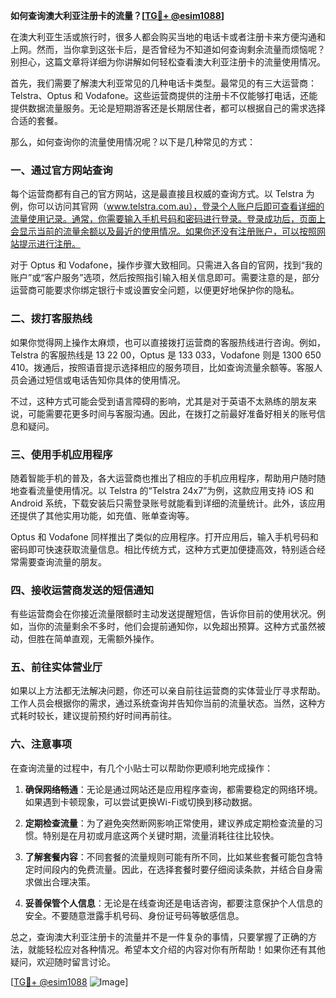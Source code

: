 **如何查询澳大利亚注册卡的流量？[[TG💪+ @esim1088](https://t.me/s/esim1088)]**

在澳大利亚生活或旅行时，很多人都会购买当地的电话卡或者注册卡来方便沟通和上网。然而，当你拿到这张卡后，是否曾经为不知道如何查询剩余流量而烦恼呢？别担心，这篇文章将详细为你讲解如何轻松查看澳大利亚注册卡的流量使用情况。

首先，我们需要了解澳大利亚常见的几种电话卡类型。最常见的有三大运营商：Telstra、Optus 和 Vodafone。这些运营商提供的注册卡不仅能够打电话，还能提供数据流量服务。无论是短期游客还是长期居住者，都可以根据自己的需求选择合适的套餐。

那么，如何查询你的流量使用情况呢？以下是几种常见的方式：

### 一、通过官方网站查询

每个运营商都有自己的官方网站，这是最直接且权威的查询方式。以 Telstra 为例，你可以访问其官网（www.telstra.com.au），登录个人账户后即可查看详细的流量使用记录。通常，你需要输入手机号码和密码进行登录。登录成功后，页面上会显示当前的流量余额以及最近的使用情况。如果你还没有注册账户，可以按照网站提示进行注册。

对于 Optus 和 Vodafone，操作步骤大致相同。只需进入各自的官网，找到“我的账户”或“客户服务”选项，然后按照指引输入相关信息即可。需要注意的是，部分运营商可能要求你绑定银行卡或设置安全问题，以便更好地保护你的隐私。

### 二、拨打客服热线

如果你觉得网上操作太麻烦，也可以直接拨打运营商的客服热线进行咨询。例如，Telstra 的客服热线是 13 22 00，Optus 是 133 033，Vodafone 则是 1300 650 410。拨通后，按照语音提示选择相应的服务项目，比如查询流量余额等。客服人员会通过短信或电话告知你具体的使用情况。

不过，这种方式可能会受到语言障碍的影响，尤其是对于英语不太熟练的朋友来说，可能需要花更多时间与客服沟通。因此，在拨打之前最好准备好相关的账号信息和疑问。

### 三、使用手机应用程序

随着智能手机的普及，各大运营商也推出了相应的手机应用程序，帮助用户随时随地查看流量使用情况。以 Telstra 的“Telstra 24x7”为例，这款应用支持 iOS 和 Android 系统，下载安装后只需登录账号就能看到详细的流量统计。此外，该应用还提供了其他实用功能，如充值、账单查询等。

Optus 和 Vodafone 同样推出了类似的应用程序。打开应用后，输入手机号码和密码即可快速获取流量信息。相比传统方式，这种方式更加便捷高效，特别适合经常需要查询流量的朋友。

### 四、接收运营商发送的短信通知

有些运营商会在你接近流量限额时主动发送提醒短信，告诉你目前的使用状况。例如，当你的流量剩余不多时，他们会提前通知你，以免超出预算。这种方式虽然被动，但胜在简单直观，无需额外操作。

### 五、前往实体营业厅

如果以上方法都无法解决问题，你还可以亲自前往运营商的实体营业厅寻求帮助。工作人员会根据你的需求，通过系统查询并告知你当前的流量状态。当然，这种方式耗时较长，建议提前预约好时间再前往。

### 六、注意事项

在查询流量的过程中，有几个小贴士可以帮助你更顺利地完成操作：

1. **确保网络畅通**：无论是通过网站还是应用程序查询，都需要稳定的网络环境。如果遇到卡顿现象，可以尝试更换Wi-Fi或切换到移动数据。
   
2. **定期检查流量**：为了避免突然断网影响正常使用，建议养成定期检查流量的习惯。特别是在月初或月底这两个关键时期，流量消耗往往比较快。

3. **了解套餐内容**：不同套餐的流量规则可能有所不同，比如某些套餐可能包含特定时间段内的免费流量。因此，在选择套餐时要仔细阅读条款，并结合自身需求做出合理决策。

4. **妥善保管个人信息**：无论是在线查询还是电话咨询，都要注意保护个人信息的安全。不要随意泄露手机号码、身份证号码等敏感信息。

总之，查询澳大利亚注册卡的流量并不是一件复杂的事情，只要掌握了正确的方法，就能轻松应对各种情况。希望本文介绍的内容对你有所帮助！如果你还有其他疑问，欢迎随时留言讨论。

[[TG💪+ @esim1088](https://t.me/s/esim1088) ![Image](https://i.postimg.cc/4NQfJmqS/Snipaste-2025-05-13-00-14-12.png)]